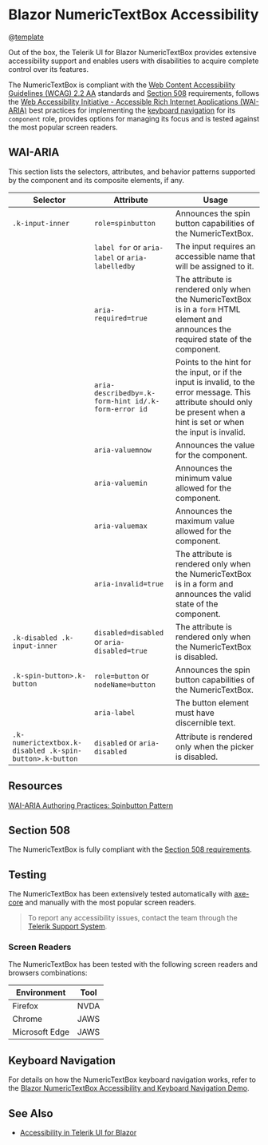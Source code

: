 
# Blazor NumericTextBox Accessibility

@[template](/_contentTemplates/common/parameters-table-styles.md#table-layout)

Out of the box, the Telerik UI for Blazor NumericTextBox provides extensive accessibility support and enables users with disabilities to acquire complete control over its features.

The NumericTextBox is compliant with the [Web Content Accessibility Guidelines (WCAG) 2.2 AA](https://www.w3.org/TR/WCAG22/) standards and [Section 508](https://www.section508.gov/) requirements, follows the [Web Accessibility Initiative - Accessible Rich Internet Applications (WAI-ARIA)](https://www.w3.org/WAI/ARIA/apg/) best practices for implementing the [keyboard navigation](#keyboard-navigation) for its `component` role, provides options for managing its focus and is tested against the most popular screen readers.

## WAI-ARIA

This section lists the selectors, attributes, and behavior patterns supported by the component and its composite elements, if any.

| Selector | Attribute | Usage |
| -------- | --------- | ----- |
| `.k-input-inner` | `role=spinbutton` | Announces the spin button capabilities of the NumericTextBox. |
| | `label for` or `aria-label` or `aria-labelledby` | The input requires an accessible name that will be assigned to it. |
| | `aria-required=true` | The attribute is rendered only when the NumericTextBox is in a `form` HTML element and announces the required state of the component. |
| | `aria-describedby=.k-form-hint id/.k-form-error id` | Points to the hint for the input, or if the input is invalid, to the error message. This attribute should only be present when a hint is set or when the input is invalid. |
| | `aria-valuemnow` | Announces the value for the component. |
| | `aria-valuemin` | Announces the minimum value allowed for the component. |
| | `aria-valuemax` | Announces the maximum value allowed for the component. |
| | `aria-invalid=true` | The attribute is rendered only when the NumericTextBox is in a form and announces the valid state of the component. |
| `.k-disabled .k-input-inner` | `disabled=disabled` or `aria-disabled=true` | The attribute is rendered only when the NumericTextBox is disabled. |
| `.k-spin-button>.k-button` | `role=button` or `nodeName=button` | Announces the spin button capabilities of the NumericTextBox. |
| | `aria-label` | The button element must have discernible text. |
| `.k-numerictextbox.k-disabled .k-spin-button>.k-button` | `disabled` or `aria-disabled` | Attribute is rendered only when the picker is disabled. |

## Resources

[WAI-ARIA Authoring Practices: Spinbutton Pattern](https://www.w3.org/WAI/ARIA/apg/patterns/spinbutton/)

## Section 508

The NumericTextBox is fully compliant with the [Section 508 requirements](http://www.section508.gov/).

## Testing

The NumericTextBox has been extensively tested automatically with [axe-core](https://github.com/dequelabs/axe-core) and manually with the most popular screen readers.

> To report any accessibility issues, contact the team through the [Telerik Support System](https://www.telerik.com/account/support-center).

### Screen Readers

The NumericTextBox has been tested with the following screen readers and browsers combinations:

| Environment | Tool |
| ----------- | ---- |
| Firefox | NVDA |
| Chrome | JAWS |
| Microsoft Edge | JAWS |

## Keyboard Navigation

For details on how the NumericTextBox keyboard navigation works, refer to the [Blazor NumericTextBox Accessibility and Keyboard Navigation Demo](https://demos.telerik.com/blazor-ui/numerictextbox/keyboard-navigation).

## See Also

* [Accessibility in Telerik UI for Blazor](slug:accessibility-overview)
